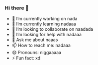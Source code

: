 ### Hi there 👋

- 🔭 I’m currently working on nada
- 🌱 I’m currently learning nadaaa
- 👯 I’m looking to collaborate on naadada
- 🤔 I’m looking for help with nadaaa
- 💬 Ask me about naaas
- 📫 How to reach me: nadaaa
- 😄 Pronouns: niggaaaaa
- ⚡ Fun fact: xd